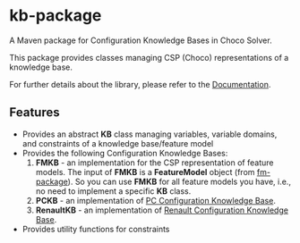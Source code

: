 # kb-package

A Maven package for Configuration Knowledge Bases in Choco Solver.

This package provides classes managing CSP (Choco) representations of a knowledge base.

For further details about the library, please refer to the [Documentation].

## Features

- Provides an abstract **KB** class managing variables, variable domains, and constraints of a knowledge base/feature model
- Provides the following Configuration Knowledge Bases:
  1. **FMKB** - an implementation for the CSP representation of feature models. The input of **FMKB** is a **FeatureModel** object (from [fm-package]). So you can use **FMKB** for all feature models you have, i.e., no need to implement a specific **KB** class.
  2. **PCKB** - an implementation of [PC Configuration Knowledge Base].
  3. **RenaultKB** - an implementation of [Renault Configuration Knowledge Base].
- Provides utility functions for constraints

[Documentation]: https://hiconfit.manleviet.info
[PC Configuration Knowledge Base]: https://www.itu.dk/research/cla/externals/clib/
[Renault Configuration Knowledge Base]: https://www.itu.dk/research/cla/externals/clib/
[fm-package]: https://github.com/HiConfiT/hiconfit-core/tree/main/fm-package